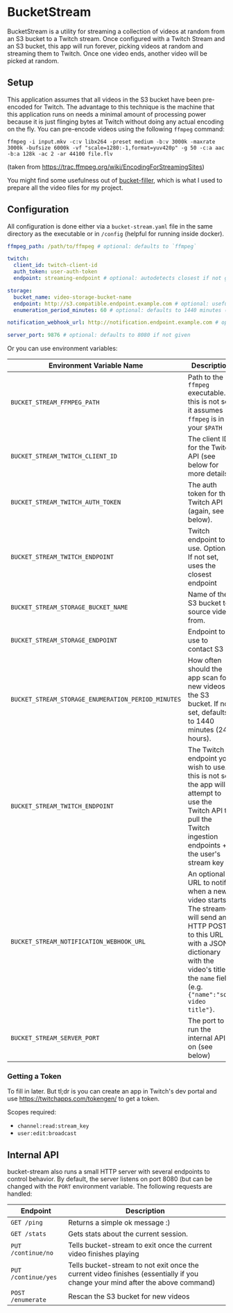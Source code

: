 # BucketStream

BucketStream is a utility for streaming a collection of videos at random from an S3 bucket to a Twitch stream. Once configured with a Twitch Stream and an S3 bucket, this app will run forever, picking videos at random and streaming them to Twitch. Once one video ends, another video will be picked at random.

## Setup
This application assumes that all videos in the S3 bucket have been pre-encoded for Twitch. The advantage to this technique is the machine that this application runs on needs a minimal amount of processing power because it is just flinging bytes at Twitch without doing any actual encoding on the fly. You can pre-encode videos using the following `ffmpeg` command:
```
ffmpeg -i input.mkv -c:v libx264 -preset medium -b:v 3000k -maxrate 3000k -bufsize 6000k -vf "scale=1280:-1,format=yuv420p" -g 50 -c:a aac -b:a 128k -ac 2 -ar 44100 file.flv
```
(taken from https://trac.ffmpeg.org/wiki/EncodingForStreamingSites)

You might find some usefulness out of [bucket-filler](https://github.com/LtHummus/bucket-filler), which is what I used to prepare all the video files for my project.

## Configuration
All configuration is done either via a `bucket-stream.yaml` file in the same directory as the executable or in `/config` (helpful for running inside docker).

```yaml
ffmpeg_path: /path/to/ffmpeg # optional: defaults to `ffmpeg`

twitch:
  client_id: twitch-client-id
  auth_token: user-auth-token
  endpoint: streaming-endpoint # optional: autodetects closest if not given

storage:
  bucket_name: video-storage-bucket-name
  endpoint: http://s3.compatible.endpoint.example.com # optional: useful if using some other S3-comptable object storage
  enumeration_period_minutes: 60 # optional: defaults to 1440 minutes (24 hours)

notification_webhook_url: http://notification.endpoint.example.com # optional: only needed if webhook updates are required

server_port: 9876 # optional: defaults to 8080 if not given
```

Or you can use environment variables:

| Environment Variable Name                          | Description                                                                                                     |
|----------------------------------------------------|-----------------------------------------------------------------------------------------------------------------|
| `BUCKET_STREAM_FFMPEG_PATH`                        | Path to the `ffmpeg` executable. If this is not set, it assumes `ffmpeg` is in your `$PATH`                     |
| `BUCKET_STREAM_TWITCH_CLIENT_ID`                   | The client ID for the Twitch API (see below for more details).                                                  |
| `BUCKET_STREAM_TWITCH_AUTH_TOKEN`                  | The auth token for the Twitch API (again, see below).                                                           |
| `BUCKET_STREAM_TWITCH_ENDPOINT`                    | Twitch endpoint to use. Optional. If not set, uses the closest endpoint |
| `BUCKET_STREAM_STORAGE_BUCKET_NAME`                | Name of the S3 bucket to source videos from.                                                                    |
| `BUCKET_STREAM_STORAGE_ENDPOINT`                   | Endpoint to use to contact S3 |
| `BUCKET_STREAM_STORAGE_ENUMERATION_PERIOD_MINUTES` | How often should the app scan for new videos in the S3 bucket. If not set, defaults to 1440 minutes (24 hours). |
| `BUCKET_STREAM_TWITCH_ENDPOINT`                    | The Twitch endpoint you wish to use. If this is not set, the app will attempt to use the Twitch API to pull the Twitch ingestion endpoints + the user's stream key                                                                           |
| `BUCKET_STREAM_NOTIFICATION_WEBHOOK_URL`           | An optional URL to notify when a new video starts. The streamer will send an HTTP POST to this URL with a JSON dictionary with the video's title in the `name` field (e.g. `{"name":"some video title"}`.  |
| `BUCKET_STREAM_SERVER_PORT`                        | The port to run the internal API on (see below)

### Getting a Token

To fill in later. But tl;dr is you can create an app in Twitch's dev portal and use https://twitchapps.com/tokengen/ to get a token.

Scopes required:
* `channel:read:stream_key`
* `user:edit:broadcast`

## Internal API

bucket-stream also runs a small HTTP server with several endpoints to control behavior. By default, the server listens on port 8080 (but can be changed with the `PORT` environment variable. The following requests are handled:

| Endpoint | Description |
|----------|-------------|
| `GET /ping` | Returns a simple ok message :) |
| `GET /stats` | Gets stats about the current session. |
| `PUT /continue/no` | Tells bucket-stream to exit once the current video finishes playing |
| `PUT /continue/yes` | Tells bucket-stream to not exit once the current video finishes (essentially if you change your mind after the above command) |
| `POST /enumerate` | Rescan the S3 bucket for new videos |

